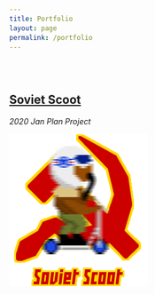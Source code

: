 ```yaml
---
title: Portfolio
layout: page
permalink: /portfolio
---
```


<head>
<style>

 .center {
     text-align: center;
 }

   p {
     display: block;
     margin-top: 0.5em;
     margin-bottom: 0.5em;
     margin-left: 0;
    margin-right: 0;
 }

   .pagination {
     display: inline-block;
 }
 .pagination a {
     color: black;
     float: left;
     padding: 8px 16px;
     text-decoration: none;
     text-align: center;
 }

 .pagination a.active {
     background-color: white;
     color: #4b0082;
 }

.pagination a:hover:not(.active) {color: #aa33ff;}

  .overlay {
  position: absolute;
  top: 0;
  bottom: 0;
  left: 0;
  right: 0;
  height: 100%;
  width: 100%;
  opacity: 0;
  transition: .5s ease;
  background-color: black;
}

.container {
  position: relative;
  width: 100%;
}

.container:hover .overlay {
  opacity: 0.5;
}

.text {
  color: white;
  font-size: 20px;
  position: absolute;
  top: 50%;
  left: 50%;
  transform: translate(-50%, -50%);
  -ms-transform: translate(-50%, -50%);
  text-align: center;
  opacity: 1
}

</style>


</head>
 <body>

 <h2 style="margin-top: 75px"> <a href="https://github.com/maxtheaxe/soviet-scoot"> Soviet Scoot </a> </h2>
 <p> <i> 2020 Jan Plan Project </i> </p>
 <img src="/assets/soviet-scoot.png" style="width:250px;height:275px">

 <!-- <div class="center">
   <div class="pagination">
     <a href="https://izgebayyurt.github.io/photography">&laquo;</a>
     <a href="https://izgebayyurt.github.io/photography">1</a>
     <a class="active" href="#">2</a>
   </div>
 </div> -->
</body>
